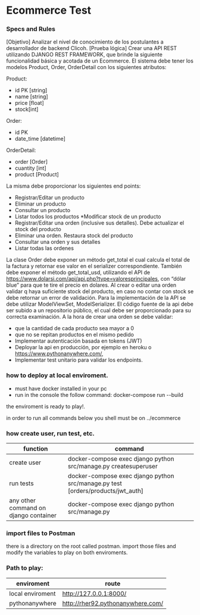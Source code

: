# Ecommerce Test

### Specs and Rules
[Objetivo]
Analizar el nivel de conocimiento de los postulantes a desarrollador de backend Clicoh.
[Prueba lógica]
Crear una API REST utilizando DJANGO REST FRAMEWORK, que brinde la siguiente funcionalidad básica y acotada de un
Ecommerce.
El sistema debe tener los modelos Product, Order, OrderDetail con los siguientes atributos:

Product:
- id PK [string]
- name [string]
- price [float]
- stock[int]

Order:
- id PK
- date_time
[datetime]

OrderDetail:
- order [Order]
- cuantity [int]
- product [Product]

La misma debe proporcionar los siguientes end points:
* Registrar/Editar un producto
* Eliminar un producto
* Consultar un producto
* Listar todos los productos
*Modificar stock de un producto
* Registrar/Editar una orden (inclusive sus detalles). Debe actualizar el stock del producto
* Eliminar una orden. Restaura stock del producto
* Consultar una orden y sus detalles
* Listar todas las ordenes

La clase Order debe exponer un método get_total el cual calcula el total de la factura y retornar ese valor en el serializer
correspondiente. También debe exponer el método get_total_usd, utilizando el API de
https://www.dolarsi.com/api/api.php?type=valoresprincipales, con “dólar blue” para que te tire el precio en dolares.
Al crear o editar una orden validar q haya suficiente stock del producto, en caso no contar con stock se debe retornar un
error de validación.
Para la implementación de la API se debe utilizar ModelViewSet, ModelSerializer.
El código fuente de la api debe ser subido a un repositorio público, el cual debe ser proporcionado para su correcta
examinación.
A la hora de crear una orden se debe validar:
* que la cantidad de cada producto sea mayor a 0
* que no se repitan productos en el mismo pedido
* Implementar autenticación basada en tokens (JWT)
* Deployar la api en producción, por ejemplo en heroku o https://www.pythonanywhere.com/,
* Implementar test unitario para validar los endpoints.


### how to deploy at local enviroment.
- must have docker installed in your pc
- run in the console the follow command: docker-compose run --build 

the enviroment is ready to play!.

in order to run all commands below you shell must be on ../ecommerce

### how create user, run test, etc.
| function | command |
| ------ | ------ |
| create user | docker-compose exec django python src/manage.py createsuperuser |
| run tests | docker-compose exec django python src/manage.py test [orders/products/jwt_auth] |
| any other command on django container | docker-compose exec django python src/manage.py <django-command> |


### import files to Postman
 there is a directory on the root called postman. import those files and modify the variables to play on both enviroments.
 
### Path to play:

| enviroment | route |
| ------ | ------ |
| local enviroment | http://127.0.0.1:8000/ |
| pythonanywhere | http://rher92.pythonanywhere.com/ |
